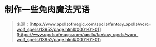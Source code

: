 <!--yml

category: 未分类

date: 2024-06-12 18:52:40

-->

# 制作一些免肉魔法咒语

> 来源：[https://www.spellsofmagic.com/spells/fantasy_spells/were-wolf_spells/13952/page.html#0001-01-01](https://www.spellsofmagic.com/spells/fantasy_spells/were-wolf_spells/13952/page.html#0001-01-01)
